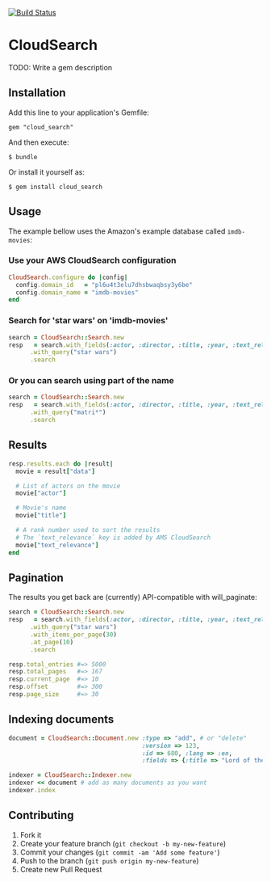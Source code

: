 [![Build Status](https://secure.travis-ci.org/willian/cloud_search.png)](http://travis-ci.org/willian/cloud_search)

# CloudSearch

TODO: Write a gem description

## Installation

Add this line to your application's Gemfile:

    gem "cloud_search"

And then execute:

    $ bundle

Or install it yourself as:

    $ gem install cloud_search

## Usage

The example bellow uses the Amazon's example database called `imdb-movies`:

### Use your AWS CloudSearch configuration
``` ruby
CloudSearch.configure do |config|
  config.domain_id   = "pl6u4t3elu7dhsbwaqbsy3y6be"
  config.domain_name = "imdb-movies"
end
```

### Search for 'star wars' on 'imdb-movies'
``` ruby
search = CloudSearch::Search.new
resp   = search.with_fields(:actor, :director, :title, :year, :text_relevance)
      .with_query("star wars")
      .search
```

### Or you can search using part of the name
``` ruby
search = CloudSearch::Search.new
resp   = search.with_fields(:actor, :director, :title, :year, :text_relevance)
      .with_query("matri*")
      .search
```

## Results
``` ruby
resp.results.each do |result|
  movie = result["data"]

  # List of actors on the movie
  movie["actor"]

  # Movie's name
  movie["title"]

  # A rank number used to sort the results
  # The `text_relevance` key is added by AMS CloudSearch
  movie["text_relevance"]
end
```

## Pagination

The results you get back are (currently) API-compatible with will\_paginate:

``` ruby
search = CloudSearch::Search.new
resp   = search.with_fields(:actor, :director, :title, :year, :text_relevance)
      .with_query("star wars")
      .with_items_per_page(30)
      .at_page(10)
      .search

resp.total_entries #=> 5000
resp.total_pages   #=> 167
resp.current_page  #=> 10
resp.offset        #=> 300
resp.page_size     #=> 30
```

## Indexing documents

``` ruby
document = CloudSearch::Document.new :type => "add", # or "delete"
                                     :version => 123,
                                     :id => 680, :lang => :en,
                                     :fields => {:title => "Lord of the Rings"}

indexer = CloudSearch::Indexer.new
indexer << document # add as many documents as you want
indexer.index
```

## Contributing

1. Fork it
2. Create your feature branch (`git checkout -b my-new-feature`)
3. Commit your changes (`git commit -am 'Add some feature'`)
4. Push to the branch (`git push origin my-new-feature`)
5. Create new Pull Request

